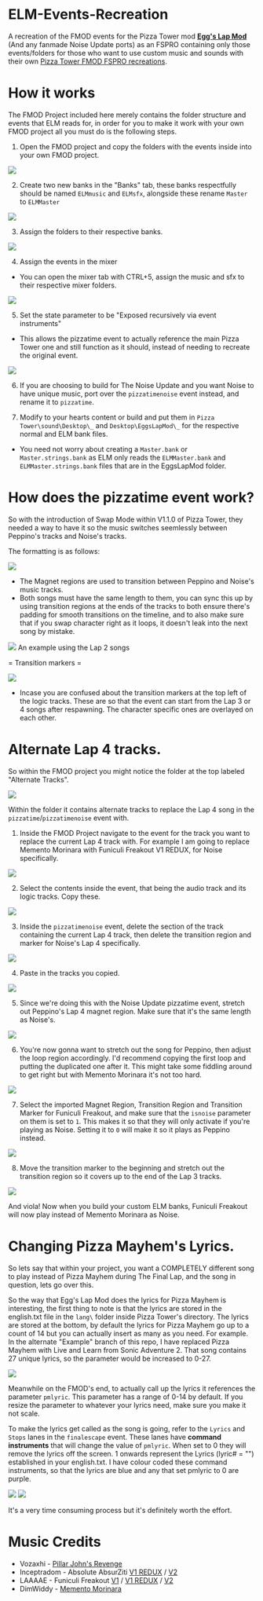 # ELM-Events-Recreation
A recreation of the FMOD events for the Pizza Tower mod [**Egg's Lap Mod**](https://gamebanana.com/mods/464912) (And any fanmade Noise Update ports) as an FSPRO containing only those events/folders for those who want to use custom music and sounds with their own [Pizza Tower FMOD FSPRO recreations](https://github.com/Raltyro/PT-FSPRO-Recreation).

# How it works
The FMOD Project included here merely contains the folder structure and events that ELM reads for, in order for you to make it work with your own FMOD project all you must do is the following steps.


1. Open the FMOD project and copy the folders with the events inside into your own FMOD project.

![](https://i.postimg.cc/P5LvndG6/1.png)

2. Create two new banks in the "Banks" tab, these banks respectfully should be named `ELMmusic` and `ELMsfx`, alongside these rename `Master` to `ELMMaster`

![](https://i.postimg.cc/Kvp3WRWk/2.png)

3. Assign the folders to their respective banks.

![](https://i.postimg.cc/cJwK6TLw/3.png)

4. Assign the events in the mixer
  - You can open the mixer tab with CTRL+5, assign the music and sfx to their respective mixer folders.
   
![](https://i.postimg.cc/2SPbzgrC/4.png)

5. Set the state parameter to be "Exposed recursively via event instruments"
  - This allows the pizzatime event to actually reference the main Pizza Tower one and still function as it should, instead of needing to recreate the original event.

![](https://i.postimg.cc/pV4pQg5z/state.png)

6. If you are choosing to build for The Noise Update and you want Noise to have unique music, port over the `pizzatimenoise` event instead, and rename it to `pizzatime`.

7. Modify to your hearts content or build and put them in `Pizza Tower\sound\Desktop\_` and `Desktop\EggsLapMod\_` for the respective normal and ELM bank files.
  - You need not worry about creating a `Master.bank` or `Master.strings.bank` as ELM only reads the `ELMMaster.bank` and `ELMMaster.strings.bank` files that are in the EggsLapMod folder.
  
# How does the pizzatime event work?
So with the introduction of Swap Mode within V1.1.0 of Pizza Tower, they needed a way to have it so the music switches seemlessly between Peppino's tracks and Noise's tracks.

The formatting is as follows:

![](https://i.postimg.cc/cCpCsnGX/Magnet.png)

- The Magnet regions are used to transition between Peppino and Noise's music tracks.
- Both songs must have the same length to them, you can sync this up by using transition regions at the ends of the tracks to both ensure there's padding for smooth transitions on the timeline, and to also make sure that if you swap character right as it loops, it doesn't leak into the next song by mistake.

![](https://i.postimg.cc/brmrKwzw/Lap2.png)
An example using the Lap 2 songs

= Transition markers =

![](https://i.postimg.cc/tgDg1gxt/markers.png)

- Incase you are confused about the transition markers at the top left of the logic tracks.  These are so that the event can start from the Lap 3 or 4 songs after respawning.  The character specific ones are overlayed on each other.

# Alternate Lap 4 tracks.
So within the FMOD project you might notice the folder at the top labeled "Alternate Tracks".

![](https://i.postimg.cc/Mp2HNNwR/folders.png)

Within the folder it contains alternate tracks to replace the Lap 4 song in the `pizzatime`/`pizzatimenoise` event with.

1. Inside the FMOD Project navigate to the event for the track you want to replace the current Lap 4 track with.  For example I am going to replace Memento Morinara with Funiculi Freakout V1 REDUX, for Noise specifically.

![](https://i.postimg.cc/VkGTdQN0/redux.png)

2. Select the contents inside the event, that being the audio track and its logic tracks.  Copy these.

![](https://i.postimg.cc/ZqXMx8pT/selected.png)

3. Inside the `pizzatimenoise` event, delete the section of the track containing the current Lap 4 track, then delete the transition region and marker for Noise's Lap 4 specifically.

![](https://i.postimg.cc/vB6CJqbg/Deletion.gif)

4. Paste in the tracks you copied.

![](https://i.postimg.cc/bN2d687p/pasted.png)

5. Since we're doing this with the Noise Update pizzatime event, stretch out Peppino's Lap 4 magnet region.  Make sure that it's the same length as Noise's.

![](https://i.postimg.cc/NGn57LPd/Stretched-Pep.png)

6. You're now gonna want to stretch out the song for Peppino, then adjust the loop region accordingly.  I'd recommend copying the first loop and putting the duplicated one after it. This might take some fiddling around to get right but with Memento Morinara it's not too hard.

![](https://i.postimg.cc/mrSPQw09/Loop.png)

7. Select the imported Magnet Region, Transition Region and Transition Marker for Funiculi Freakout, and make sure that the `isnoise` parameter on them is set to `1`.  This makes it so that they will only activate if you're playing as Noise. Setting it to `0` will make it so it plays as Peppino instead.

![](https://i.postimg.cc/QCvCXnW2/noise.gif)

8. Move the transition marker to the beginning and stretch out the transition region so it covers up to the end of the Lap 3 tracks.

![](https://i.postimg.cc/k4XBwSmp/stretched-and-moved.png)

And viola! Now when you build your custom ELM banks, Funiculi Freakout will now play instead of Memento Morinara as Noise.

# Changing Pizza Mayhem's Lyrics.
So lets say that within your project, you want a COMPLETELY different song to play instead of Pizza Mayhem during The Final Lap, and the song in question, lets go over this.

So the way that Egg's Lap Mod does the lyrics for Pizza Mayhem is interesting, the first thing to note is that the lyrics are stored in the english.txt file in the `lang\` folder inside Pizza Tower's directory.
The lyrics are stored at the bottom, by default the lyrics for Pizza Mayhem go up to a count of 14 but you can actually insert as many as you need.
For example.  In the alternate "Example" branch of this repo, I have replaced Pizza Mayhem with Live and Learn from Sonic Adventure 2.  That song contains 27 unique lyrics, so the parameter would be increased to 0-27.

![](https://i.postimg.cc/kM2xd00h/live-and-learn.png)

Meanwhile on the FMOD's end, to actually call up the lyrics it references the parameter `pmlyric`.  This parameter has a range of 0-14 by default.
If you resize the parameter to whatever your lyrics need, make sure you make it not scale.

To make the lyrics get called as the song is going, refer to the `Lyrics` and `Stops` lanes in the `finalescape` event.
These lanes have **command instruments** that will change the value of `pmlyric`.  When set to 0 they will remove the lyrics off the screen.  1 onwards represent the Lyrics (lyric# = "") established in your english.txt.
I have colour coded these command instruments, so that the lyrics are blue and any that set pmlyric to 0 are purple.

![](https://i.postimg.cc/MXkZkMCx/pmlyric.png)
![](https://i.postimg.cc/wxnDxWHx/pmlyric-lanes.png)

It's a very time consuming process but it's definitely worth the effort.

# Music Credits
- Vozaxhi - [Pillar John's Revenge](https://www.youtube.com/watch?v=MSzReOhnxXg)
- Inceptradom - Absolute AbsurZiti [V1 REDUX](https://www.youtube.com/watch?v=_x3RvXH7sdo) / [V2](https://www.youtube.com/watch?v=Tj6sN5GNBPA)
- LAAAAE - Funiculi Freakout [V1](https://www.youtube.com/watch?v=cr0Y_DkL05w) / [V1 REDUX](https://www.youtube.com/watch?v=vPA3co_iesA) / [V2](https://www.youtube.com/watch?v=NuDjZB65ViA)
- DimWiddy - [Memento Morinara](https://soundcloud.com/dimwiddy/memento-morinara)
